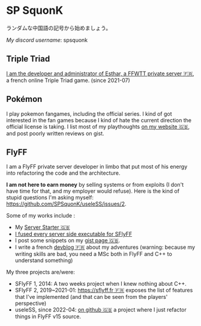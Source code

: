 # SP SquonK

ランダムな中国語の記号から始めましょう。

*My discord username*: spsquonk

## Triple Triad

[I am the developer and administrator of Esthar, a FFWTT private server 🇫🇷](https://esthar.fr), a french online Triple Triad game. (since 2021-07)

## Pokémon

I play pokemon fangames, including the official series. I kind of got interested in the fan games because I kind of hate the current direction the official license is taking. I list most of my playthoughts [on my website 🇬🇧](https://squonk.fr/pokemon/), and post poorly written reviews on gist.

## FlyFF

I am a FlyFF private server developer in limbo that put most of his energy into refactoring the code and the architecture.

**I am not here to earn money** by selling systems or from exploits (I don't have time for that, and my employer would refuse). Here is the kind of stupid questions I'm asking myself: https://github.com/SPSquonK/useleSS/issues/2.

Some of my works include :
- My [Server Starter 🇬🇧](https://github.com/SPSquonK/ServerStarter)
- [I fused every server side executable for SFlyFF](https://www.xn--s-sfa.fr/wp-content/uploads/2020/05/DBWorldServer02.png)
- I post some snippets on my [gist page 🇬🇧](https://gist.github.com/SPSquonK/).
- I write a french [devblog 🇫🇷](https://www.sà.fr) about my adventures (warning: because my writing skills are bad, you need a MSc both in FlyFF and C++ to understand something)

My three projects are/were:
- SFlyFF 1, 2014: A two weeks project when I knew nothing about C++.
- SFlyFF 2, 2019~2021-01: [https://sflyff.fr 🇫🇷](https://sflyff.fr) exposes the list of features that I've implemented (and that can be seen from the players' perspective)
- useleSS, since 2022-04: [on github 🇬🇧](https://github.com/SPSquonK/useleSS) a project where I just refactor things in FlyFF v15 source.

